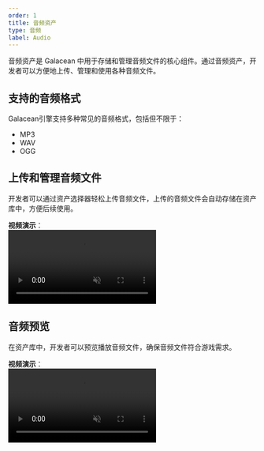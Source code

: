 ```yaml
---
order: 1
title: 音频资产
type: 音频
label: Audio
---
```


音频资产是 Galacean 中用于存储和管理音频文件的核心组件。通过音频资产，开发者可以方便地上传、管理和使用各种音频文件。

## 支持的音频格式

Galacean引擎支持多种常见的音频格式，包括但不限于：
- MP3
- WAV
- OGG

## 上传和管理音频文件

开发者可以通过资产选择器轻松上传音频文件，上传的音频文件会自动存储在资产库中，方便后续使用。

**视频演示**：  
<video src="https://gw.alipayobjects.com/v/huamei_edbbqz/afts/video/dXVsQboyhYwAAAAAAAAAAAAADoY9AQFr" autoPlay loop muted />


## 音频预览

在资产库中，开发者可以预览播放音频文件，确保音频文件符合游戏需求。

**视频演示**：  
<video src="https://gw.alipayobjects.com/v/huamei_edbbqz/afts/video/sZwaQr6CuAMAAAAAAAAAAAAADoY9AQFr" autoPlay loop muted />
